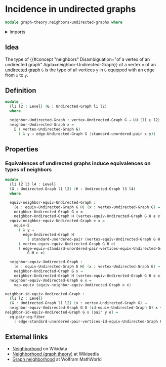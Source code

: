 # Incidence in undirected graphs

```agda
module graph-theory.neighbors-undirected-graphs where
```

<details><summary>Imports</summary>

```agda
open import foundation.dependent-pair-types
open import foundation.equality-dependent-pair-types
open import foundation.equivalences
open import foundation.function-types
open import foundation.functoriality-dependent-pair-types
open import foundation.homotopies
open import foundation.identity-types
open import foundation.universe-levels
open import foundation.unordered-pairs

open import graph-theory.equivalences-undirected-graphs
open import graph-theory.undirected-graphs
```

</details>

## Idea

The type of
{{#concept "neighbors" Disambiguation="of a vertex of an undirected graph" Agda=neighbor-Undirected-Graph}}
of a vertex `x` of an [undirected graph](graph-theory.undirected-graphs.md) `G`
is the type of all vertices `y` in `G` equipped with an edge from `x` to `y`.

## Definition

```agda
module _
  {l1 l2 : Level} (G : Undirected-Graph l1 l2)
  where

  neighbor-Undirected-Graph : vertex-Undirected-Graph G → UU (l1 ⊔ l2)
  neighbor-Undirected-Graph x =
    Σ ( vertex-Undirected-Graph G)
      ( λ y → edge-Undirected-Graph G (standard-unordered-pair x y))
```

## Properties

### Equivalences of undirected graphs induce equivalences on types of neighbors

```agda
module _
  {l1 l2 l3 l4 : Level}
  (G : Undirected-Graph l1 l2) (H : Undirected-Graph l3 l4)
  where

  equiv-neighbor-equiv-Undirected-Graph :
    (e : equiv-Undirected-Graph G H) (x : vertex-Undirected-Graph G) →
    neighbor-Undirected-Graph G x ≃
    neighbor-Undirected-Graph H (vertex-equiv-Undirected-Graph G H e x)
  equiv-neighbor-equiv-Undirected-Graph e x =
    equiv-Σ
      ( λ y →
        edge-Undirected-Graph H
          ( standard-unordered-pair (vertex-equiv-Undirected-Graph G H e x) y))
      ( vertex-equiv-equiv-Undirected-Graph G H e)
      ( edge-equiv-standard-unordered-pair-vertices-equiv-Undirected-Graph
          G H e x)

  neighbor-equiv-Undirected-Graph :
    (e : equiv-Undirected-Graph G H) (x : vertex-Undirected-Graph G) →
    neighbor-Undirected-Graph G x →
    neighbor-Undirected-Graph H (vertex-equiv-Undirected-Graph G H e x)
  neighbor-equiv-Undirected-Graph e x =
    map-equiv (equiv-neighbor-equiv-Undirected-Graph e x)

neighbor-id-equiv-Undirected-Graph :
  {l1 l2 : Level}
  (G : Undirected-Graph l1 l2) (x : vertex-Undirected-Graph G) →
  neighbor-equiv-Undirected-Graph G G (id-equiv-Undirected-Graph G) x ~ id
neighbor-id-equiv-Undirected-Graph G x (pair y e) =
  eq-pair-eq-fiber
    ( edge-standard-unordered-pair-vertices-id-equiv-Undirected-Graph G x y e)
```

## External links

- [Neighborhood](https://www.wikidata.org/entity/Q1354987) on Wikidata
- [Neighborhood (graph theory)](<https://en.wikipedia.org/wiki/Neighbourhood_(graph_theory)>)
  at Wikipedia
- [Graph neighborhood](https://mathworld.wolfram.com/GraphNeighborhood.html) at
  Wolfram MathWorld
